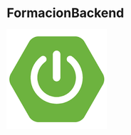# FormacionBackend
![FORMACION DE BACKEND](https://github.com/RaulRmontavez/FormacionBakend/blob/main/Portada.png?raw=true)